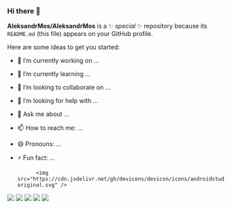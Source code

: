 ### Hi there 👋


**AleksandrMos/AleksandrMos** is a ✨ _special_ ✨ repository because its `README.md` (this file) appears on your GitHub profile.

Here are some ideas to get you started:

- 🔭 I’m currently working on ...
- 🌱 I’m currently learning ...
- 👯 I’m looking to collaborate on ...
- 🤔 I’m looking for help with ...
- 💬 Ask me about ...
- 📫 How to reach me: ...
- 😄 Pronouns: ...
- ⚡ Fun fact: ...
  


            <img src="https://cdn.jsdelivr.net/gh/devicons/devicon/icons/androidstudio/androidstudio-original.svg" />
          

![](http://github-profile-summary-cards.vercel.app/api/cards/repos-per-language?username=vn7n24fzkq&theme=default)
![](http://github-profile-summary-cards.vercel.app/api/cards/stats?username=vn7n24fzkq&theme=default)
![](http://github-profile-summary-cards.vercel.app/api/cards/productive-time?username=vn7n24fzkq&theme=default&utcOffset=8)
![](http://github-profile-summary-cards.vercel.app/api/cards/most-commit-language?username=vn7n24fzkq&theme=default)
![](http://github-profile-summary-cards.vercel.app/api/cards/profile-details?username=vn7n24fzkq&theme=default)


          
          
